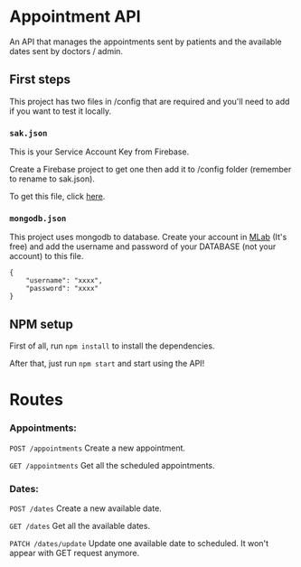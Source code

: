 # Appointment API

An API that manages the appointments sent by patients and the available dates sent by doctors / admin.

## First steps

This project has two files in /config that are required and you'll need to add if you want to test it locally.

### `sak.json`

This is your Service Account Key from Firebase.

Create a Firebase project to get one then add it to /config folder (remember to rename to sak.json).

To get this file, click [here](https://console.firebase.google.com/u/0/project/_/settings/serviceaccounts/adminsdk).

### `mongodb.json`

This project uses mongodb to database. Create your account in [MLab](https://mlab.com/) (It's free) and add the username and password of your DATABASE (not your account) to this file.

```
{
    "username": "xxxx",
    "password": "xxxx"
}
```

## NPM setup

First of all, run `npm install` to install the dependencies.

After that, just run `npm start` and start using the API!

# Routes

### Appointments:

`POST /appointments`
Create a new appointment.

`GET /appointments`
Get all the scheduled appointments.

### Dates:

`POST /dates`
Create a new available date.

`GET /dates`
Get all the available dates.

`PATCH /dates/update`
Update one available date to scheduled. It won't appear with GET request anymore.

